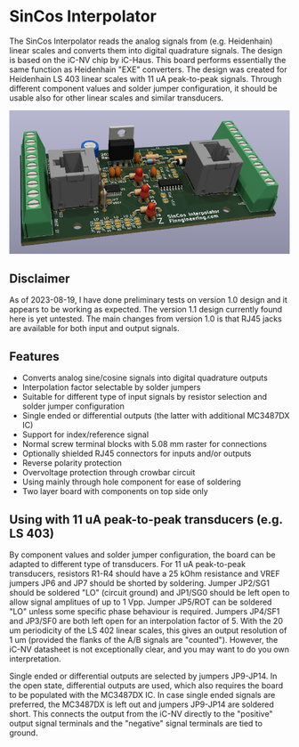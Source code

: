 # SinCos Interpolator
The SinCos Interpolator reads the analog signals from (e.g. Heidenhain) linear scales and converts them into digital quadrature signals. The design is based on the iC-NV chip by iC-Haus. This board performs essentially the same function as Heidenhain "EXE" converters. The design was created for Heidenhain LS 403 linear scales with 11 uA peak-to-peak signals. Through different component values and solder jumper configuration, it should be usable also for other linear scales and similar transducers.

![Board 3d view](board3d.png)

## Disclaimer
As of 2023-08-19, I have done preliminary tests on version 1.0 design and it appears to be working as expected. The version 1.1 design currently found here is yet untested. The main changes from version 1.0 is that RJ45 jacks are available for both input and output signals.

## Features
- Converts analog sine/cosine signals into digital quadrature outputs
- Interpolation factor selectable by solder jumpers
- Suitable for different type of input signals by resistor selection and solder jumper configuration
- Single ended or differential outputs (the latter with additional MC3487DX IC)
- Support for index/reference signal
- Normal screw terminal blocks with 5.08 mm raster for connections
- Optionally shielded RJ45 connectors for inputs and/or outputs
- Reverse polarity protection
- Overvoltage protection through crowbar circuit
- Using mainly through hole component for ease of soldering
- Two layer board with components on top side only

## Using with 11 uA peak-to-peak transducers (e.g. LS 403)

By component values and solder jumper configuration, the board can be adapted to different type of transducers. For 11 uA peak-to-peak transducers, resistors R1-R4 should have a 25 kOhm resistance and VREF jumpers JP6 and JP7 should be shorted by soldering. Jumper JP2/SG1 should be soldered "LO" (circuit ground) and JP1/SG0 should be left open to allow signal amplitues of up to 1 Vpp. Jumper JP5/ROT can be soldered "LO" unless some specific phase behaviour is required. Jumpers JP4/SF1 and JP3/SF0 are both left open for an interpolation factor of 5. With the 20 um periodicity of the LS 402 linear scales, this gives an output resolution of 1 um (provided the flanks of the A/B signals are "counted"). However, the iC-NV datasheet is not exceptionally clear, and you may want to do you own interpretation.

Single ended or differential outputs are selected by jumpers JP9-JP14. In the open state, differential outputs are used, which also requires the board to be populated with the MC3487DX IC. In case single ended signals are preferred, the MC3487DX is left out and jumpers JP9-JP14 are soldered short. This connects the output from the iC-NV directly to the "positive" output signal terminals and the "negative" signal terminals are tied to ground.
